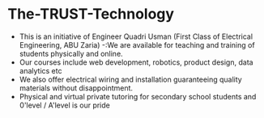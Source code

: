 # The-TRUST-Technology 
- This is an initiative of Engineer Quadri Usman (First Class of Electrical Engineering, ABU Zaria)
-:We are available for teaching and training of students physically and online.
- Our courses include web development, robotics, product design, data analytics etc 
- We also offer electrical wiring and installation guaranteeing quality materials without disappointment.
- Physical and virtual private tutoring for secondary school students and 0'level / A'level is our pride
